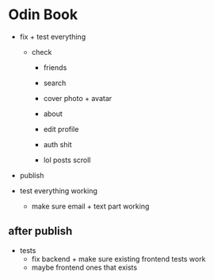 # Odin Book

- fix + test everything

  - check

    - friends

    - search
    - cover photo + avatar

    - about
    - edit profile

    - auth shit
    - lol posts scroll

- publish

- test everything working
  - make sure email + text part working

## after publish

- tests
  - fix backend + make sure existing frontend tests work
  - maybe frontend ones that exists
